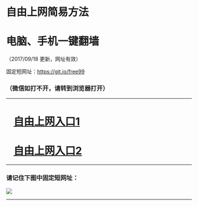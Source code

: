 ﻿# 自由上网简易方法

# 电脑、手机一键翻墙

（2017/09/18 更新，网址有效）

固定短网址：https://git.io/free99

### （微信如打不开，请转到浏览器打开）


***





# &nbsp;&nbsp; <a href="http://ft1374215759.fwq-tz1005.info/fwqtz01.html?t=091800111654 " target="_blank">自由上网入口1</a>
# &nbsp;&nbsp; <a href="http://ft1580528313.fwq-tz1006.info/fwqtz02.html?t=09180012004 " target="_blank">自由上网入口2</a>
***

### 请记住下图中固定短网址：

<img src="https://s3-us-west-2.amazonaws.com/fwq-1001/yjfq-20170905okok.png" /> 


***

